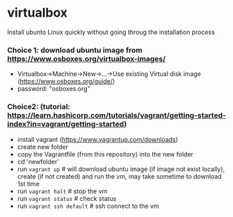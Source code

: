 # virtualbox

Install ubunto Linux quickly without going throug the installation process

### Choice 1: download ubuntu image from https://www.osboxes.org/virtualbox-images/
   * Virtualbox->Machine->New->...->Use existing Virtual disk image (https://www.osboxes.org/guide/)
   * password: "osboxes.org"

### Choice2: (tutorial: https://learn.hashicorp.com/tutorials/vagrant/getting-started-index?in=vagrant/getting-started)
  * install vagrant (https://www.vagrantup.com/downloads)
  * create new folder 
  * copy the Vagrantfile (from this repository) into the new folder
  * cd 'newfolder'
  * run `vagrant up`  # will download ubuntu image (if image not exist locally), create (if not created) and run the vm, may take sometime to download 1st time
  * run `vagrant halt` # stop the vm  
  * run `vagrant status` # check status
  * run `vagrant ssh default` # ssh connect to the vm

  
  
  
